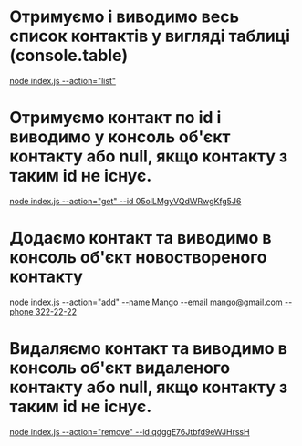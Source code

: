 # Отримуємо і виводимо весь список контактів у вигляді таблиці (console.table)

[node index.js --action="list"](https://ibb.co/x7yZxQC)

# Отримуємо контакт по id і виводимо у консоль об'єкт контакту або null, якщо контакту з таким id не існує.

[node index.js --action="get" --id 05olLMgyVQdWRwgKfg5J6](https://ibb.co/27fRQL3)

# Додаємо контакт та виводимо в консоль об'єкт новоствореного контакту

[node index.js --action="add" --name Mango --email mango@gmail.com --phone 322-22-22](https://ibb.co/yp8pmWJ)

# Видаляємо контакт та виводимо в консоль об'єкт видаленого контакту або null, якщо контакту з таким id не існує.

[node index.js --action="remove" --id qdggE76Jtbfd9eWJHrssH](https://ibb.co/5s6Fg9x)
